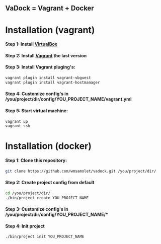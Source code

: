 VaDock = Vagrant + Docker
-----------------

# Installation (vagrant)

#### Step 1: Install [VirtualBox](https://www.virtualbox.org/wiki/Downloads)

#### Step 2: Install [Vagrant](https://www.vagrantup.com/downloads.html) the last version

#### Step 3: Install Vagrant pluging's:
```bash
vagrant plugin install vagrant-vbguest
vagrant plugin install vagrant-hostmanager
```

#### Step 4: Customize config's in /you/project/dir/config/YOU_PROJECT_NAME/vagrant.yml

#### Step 5: Start virtual machine:
```bash
vagrant up
vagrant ssh
```

# Installation (docker)

#### Step 1: Clone this repository:

```bash
git clone https://github.com/wmsamolet/vadock.git /you/project/dir/
```

#### Step 2: Create project config from default

```bash
cd /you/project/dir/
./bin/project create YOU_PROJECT_NAME
```

#### Step 3: Customize config's in /you/project/dir/config/YOU_PROJECT_NAME/*

#### Step 4: Init project 
```bash
./bin/project init YOU_PROJECT_NAME
```
